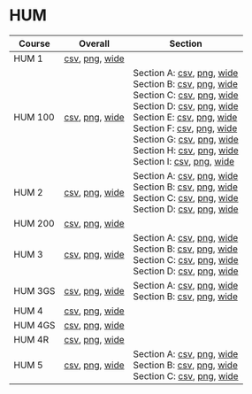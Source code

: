 # HUM

| Course | Overall | Section |
| ------ | ------- | ------- |
| HUM 1 | [csv](https://github.com/UCSD-Historical-Enrollment-Data/2024Fall/blob/main/overall/HUM%201.csv), [png](https://raw.githubusercontent.com/UCSD-Historical-Enrollment-Data/2024Fall/main/plot_overall/HUM%201.png), [wide](https://raw.githubusercontent.com/UCSD-Historical-Enrollment-Data/2024Fall/main/plot_overall_wide/HUM%201.png) |  |
| HUM 100 | [csv](https://github.com/UCSD-Historical-Enrollment-Data/2024Fall/blob/main/overall/HUM%20100.csv), [png](https://raw.githubusercontent.com/UCSD-Historical-Enrollment-Data/2024Fall/main/plot_overall/HUM%20100.png), [wide](https://raw.githubusercontent.com/UCSD-Historical-Enrollment-Data/2024Fall/main/plot_overall_wide/HUM%20100.png) | Section A: [csv](https://github.com/UCSD-Historical-Enrollment-Data/2024Fall/blob/main/section/HUM%20100_A.csv), [png](https://raw.githubusercontent.com/UCSD-Historical-Enrollment-Data/2024Fall/main/plot_section/HUM%20100_A.png), [wide](https://raw.githubusercontent.com/UCSD-Historical-Enrollment-Data/2024Fall/main/plot_section_wide/HUM%20100_A.png)<br>Section B: [csv](https://github.com/UCSD-Historical-Enrollment-Data/2024Fall/blob/main/section/HUM%20100_B.csv), [png](https://raw.githubusercontent.com/UCSD-Historical-Enrollment-Data/2024Fall/main/plot_section/HUM%20100_B.png), [wide](https://raw.githubusercontent.com/UCSD-Historical-Enrollment-Data/2024Fall/main/plot_section_wide/HUM%20100_B.png)<br>Section C: [csv](https://github.com/UCSD-Historical-Enrollment-Data/2024Fall/blob/main/section/HUM%20100_C.csv), [png](https://raw.githubusercontent.com/UCSD-Historical-Enrollment-Data/2024Fall/main/plot_section/HUM%20100_C.png), [wide](https://raw.githubusercontent.com/UCSD-Historical-Enrollment-Data/2024Fall/main/plot_section_wide/HUM%20100_C.png)<br>Section D: [csv](https://github.com/UCSD-Historical-Enrollment-Data/2024Fall/blob/main/section/HUM%20100_D.csv), [png](https://raw.githubusercontent.com/UCSD-Historical-Enrollment-Data/2024Fall/main/plot_section/HUM%20100_D.png), [wide](https://raw.githubusercontent.com/UCSD-Historical-Enrollment-Data/2024Fall/main/plot_section_wide/HUM%20100_D.png)<br>Section E: [csv](https://github.com/UCSD-Historical-Enrollment-Data/2024Fall/blob/main/section/HUM%20100_E.csv), [png](https://raw.githubusercontent.com/UCSD-Historical-Enrollment-Data/2024Fall/main/plot_section/HUM%20100_E.png), [wide](https://raw.githubusercontent.com/UCSD-Historical-Enrollment-Data/2024Fall/main/plot_section_wide/HUM%20100_E.png)<br>Section F: [csv](https://github.com/UCSD-Historical-Enrollment-Data/2024Fall/blob/main/section/HUM%20100_F.csv), [png](https://raw.githubusercontent.com/UCSD-Historical-Enrollment-Data/2024Fall/main/plot_section/HUM%20100_F.png), [wide](https://raw.githubusercontent.com/UCSD-Historical-Enrollment-Data/2024Fall/main/plot_section_wide/HUM%20100_F.png)<br>Section G: [csv](https://github.com/UCSD-Historical-Enrollment-Data/2024Fall/blob/main/section/HUM%20100_G.csv), [png](https://raw.githubusercontent.com/UCSD-Historical-Enrollment-Data/2024Fall/main/plot_section/HUM%20100_G.png), [wide](https://raw.githubusercontent.com/UCSD-Historical-Enrollment-Data/2024Fall/main/plot_section_wide/HUM%20100_G.png)<br>Section H: [csv](https://github.com/UCSD-Historical-Enrollment-Data/2024Fall/blob/main/section/HUM%20100_H.csv), [png](https://raw.githubusercontent.com/UCSD-Historical-Enrollment-Data/2024Fall/main/plot_section/HUM%20100_H.png), [wide](https://raw.githubusercontent.com/UCSD-Historical-Enrollment-Data/2024Fall/main/plot_section_wide/HUM%20100_H.png)<br>Section I: [csv](https://github.com/UCSD-Historical-Enrollment-Data/2024Fall/blob/main/section/HUM%20100_I.csv), [png](https://raw.githubusercontent.com/UCSD-Historical-Enrollment-Data/2024Fall/main/plot_section/HUM%20100_I.png), [wide](https://raw.githubusercontent.com/UCSD-Historical-Enrollment-Data/2024Fall/main/plot_section_wide/HUM%20100_I.png) |
| HUM 2 | [csv](https://github.com/UCSD-Historical-Enrollment-Data/2024Fall/blob/main/overall/HUM%202.csv), [png](https://raw.githubusercontent.com/UCSD-Historical-Enrollment-Data/2024Fall/main/plot_overall/HUM%202.png), [wide](https://raw.githubusercontent.com/UCSD-Historical-Enrollment-Data/2024Fall/main/plot_overall_wide/HUM%202.png) | Section A: [csv](https://github.com/UCSD-Historical-Enrollment-Data/2024Fall/blob/main/section/HUM%202_A.csv), [png](https://raw.githubusercontent.com/UCSD-Historical-Enrollment-Data/2024Fall/main/plot_section/HUM%202_A.png), [wide](https://raw.githubusercontent.com/UCSD-Historical-Enrollment-Data/2024Fall/main/plot_section_wide/HUM%202_A.png)<br>Section B: [csv](https://github.com/UCSD-Historical-Enrollment-Data/2024Fall/blob/main/section/HUM%202_B.csv), [png](https://raw.githubusercontent.com/UCSD-Historical-Enrollment-Data/2024Fall/main/plot_section/HUM%202_B.png), [wide](https://raw.githubusercontent.com/UCSD-Historical-Enrollment-Data/2024Fall/main/plot_section_wide/HUM%202_B.png)<br>Section C: [csv](https://github.com/UCSD-Historical-Enrollment-Data/2024Fall/blob/main/section/HUM%202_C.csv), [png](https://raw.githubusercontent.com/UCSD-Historical-Enrollment-Data/2024Fall/main/plot_section/HUM%202_C.png), [wide](https://raw.githubusercontent.com/UCSD-Historical-Enrollment-Data/2024Fall/main/plot_section_wide/HUM%202_C.png)<br>Section D: [csv](https://github.com/UCSD-Historical-Enrollment-Data/2024Fall/blob/main/section/HUM%202_D.csv), [png](https://raw.githubusercontent.com/UCSD-Historical-Enrollment-Data/2024Fall/main/plot_section/HUM%202_D.png), [wide](https://raw.githubusercontent.com/UCSD-Historical-Enrollment-Data/2024Fall/main/plot_section_wide/HUM%202_D.png) |
| HUM 200 | [csv](https://github.com/UCSD-Historical-Enrollment-Data/2024Fall/blob/main/overall/HUM%20200.csv), [png](https://raw.githubusercontent.com/UCSD-Historical-Enrollment-Data/2024Fall/main/plot_overall/HUM%20200.png), [wide](https://raw.githubusercontent.com/UCSD-Historical-Enrollment-Data/2024Fall/main/plot_overall_wide/HUM%20200.png) |  |
| HUM 3 | [csv](https://github.com/UCSD-Historical-Enrollment-Data/2024Fall/blob/main/overall/HUM%203.csv), [png](https://raw.githubusercontent.com/UCSD-Historical-Enrollment-Data/2024Fall/main/plot_overall/HUM%203.png), [wide](https://raw.githubusercontent.com/UCSD-Historical-Enrollment-Data/2024Fall/main/plot_overall_wide/HUM%203.png) | Section A: [csv](https://github.com/UCSD-Historical-Enrollment-Data/2024Fall/blob/main/section/HUM%203_A.csv), [png](https://raw.githubusercontent.com/UCSD-Historical-Enrollment-Data/2024Fall/main/plot_section/HUM%203_A.png), [wide](https://raw.githubusercontent.com/UCSD-Historical-Enrollment-Data/2024Fall/main/plot_section_wide/HUM%203_A.png)<br>Section B: [csv](https://github.com/UCSD-Historical-Enrollment-Data/2024Fall/blob/main/section/HUM%203_B.csv), [png](https://raw.githubusercontent.com/UCSD-Historical-Enrollment-Data/2024Fall/main/plot_section/HUM%203_B.png), [wide](https://raw.githubusercontent.com/UCSD-Historical-Enrollment-Data/2024Fall/main/plot_section_wide/HUM%203_B.png)<br>Section C: [csv](https://github.com/UCSD-Historical-Enrollment-Data/2024Fall/blob/main/section/HUM%203_C.csv), [png](https://raw.githubusercontent.com/UCSD-Historical-Enrollment-Data/2024Fall/main/plot_section/HUM%203_C.png), [wide](https://raw.githubusercontent.com/UCSD-Historical-Enrollment-Data/2024Fall/main/plot_section_wide/HUM%203_C.png)<br>Section D: [csv](https://github.com/UCSD-Historical-Enrollment-Data/2024Fall/blob/main/section/HUM%203_D.csv), [png](https://raw.githubusercontent.com/UCSD-Historical-Enrollment-Data/2024Fall/main/plot_section/HUM%203_D.png), [wide](https://raw.githubusercontent.com/UCSD-Historical-Enrollment-Data/2024Fall/main/plot_section_wide/HUM%203_D.png) |
| HUM 3GS | [csv](https://github.com/UCSD-Historical-Enrollment-Data/2024Fall/blob/main/overall/HUM%203GS.csv), [png](https://raw.githubusercontent.com/UCSD-Historical-Enrollment-Data/2024Fall/main/plot_overall/HUM%203GS.png), [wide](https://raw.githubusercontent.com/UCSD-Historical-Enrollment-Data/2024Fall/main/plot_overall_wide/HUM%203GS.png) | Section A: [csv](https://github.com/UCSD-Historical-Enrollment-Data/2024Fall/blob/main/section/HUM%203GS_A.csv), [png](https://raw.githubusercontent.com/UCSD-Historical-Enrollment-Data/2024Fall/main/plot_section/HUM%203GS_A.png), [wide](https://raw.githubusercontent.com/UCSD-Historical-Enrollment-Data/2024Fall/main/plot_section_wide/HUM%203GS_A.png)<br>Section B: [csv](https://github.com/UCSD-Historical-Enrollment-Data/2024Fall/blob/main/section/HUM%203GS_B.csv), [png](https://raw.githubusercontent.com/UCSD-Historical-Enrollment-Data/2024Fall/main/plot_section/HUM%203GS_B.png), [wide](https://raw.githubusercontent.com/UCSD-Historical-Enrollment-Data/2024Fall/main/plot_section_wide/HUM%203GS_B.png) |
| HUM 4 | [csv](https://github.com/UCSD-Historical-Enrollment-Data/2024Fall/blob/main/overall/HUM%204.csv), [png](https://raw.githubusercontent.com/UCSD-Historical-Enrollment-Data/2024Fall/main/plot_overall/HUM%204.png), [wide](https://raw.githubusercontent.com/UCSD-Historical-Enrollment-Data/2024Fall/main/plot_overall_wide/HUM%204.png) |  |
| HUM 4GS | [csv](https://github.com/UCSD-Historical-Enrollment-Data/2024Fall/blob/main/overall/HUM%204GS.csv), [png](https://raw.githubusercontent.com/UCSD-Historical-Enrollment-Data/2024Fall/main/plot_overall/HUM%204GS.png), [wide](https://raw.githubusercontent.com/UCSD-Historical-Enrollment-Data/2024Fall/main/plot_overall_wide/HUM%204GS.png) |  |
| HUM 4R | [csv](https://github.com/UCSD-Historical-Enrollment-Data/2024Fall/blob/main/overall/HUM%204R.csv), [png](https://raw.githubusercontent.com/UCSD-Historical-Enrollment-Data/2024Fall/main/plot_overall/HUM%204R.png), [wide](https://raw.githubusercontent.com/UCSD-Historical-Enrollment-Data/2024Fall/main/plot_overall_wide/HUM%204R.png) |  |
| HUM 5 | [csv](https://github.com/UCSD-Historical-Enrollment-Data/2024Fall/blob/main/overall/HUM%205.csv), [png](https://raw.githubusercontent.com/UCSD-Historical-Enrollment-Data/2024Fall/main/plot_overall/HUM%205.png), [wide](https://raw.githubusercontent.com/UCSD-Historical-Enrollment-Data/2024Fall/main/plot_overall_wide/HUM%205.png) | Section A: [csv](https://github.com/UCSD-Historical-Enrollment-Data/2024Fall/blob/main/section/HUM%205_A.csv), [png](https://raw.githubusercontent.com/UCSD-Historical-Enrollment-Data/2024Fall/main/plot_section/HUM%205_A.png), [wide](https://raw.githubusercontent.com/UCSD-Historical-Enrollment-Data/2024Fall/main/plot_section_wide/HUM%205_A.png)<br>Section B: [csv](https://github.com/UCSD-Historical-Enrollment-Data/2024Fall/blob/main/section/HUM%205_B.csv), [png](https://raw.githubusercontent.com/UCSD-Historical-Enrollment-Data/2024Fall/main/plot_section/HUM%205_B.png), [wide](https://raw.githubusercontent.com/UCSD-Historical-Enrollment-Data/2024Fall/main/plot_section_wide/HUM%205_B.png)<br>Section C: [csv](https://github.com/UCSD-Historical-Enrollment-Data/2024Fall/blob/main/section/HUM%205_C.csv), [png](https://raw.githubusercontent.com/UCSD-Historical-Enrollment-Data/2024Fall/main/plot_section/HUM%205_C.png), [wide](https://raw.githubusercontent.com/UCSD-Historical-Enrollment-Data/2024Fall/main/plot_section_wide/HUM%205_C.png) |
